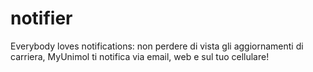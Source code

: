 # notifier
Everybody loves notifications: non perdere di vista gli aggiornamenti di carriera, MyUnimol ti notifica via email, web e sul tuo cellulare!
